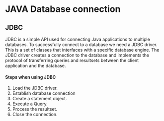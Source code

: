 # JAVA Database connection

## JDBC

JDBC is a simple API used for connecting Java applications to multiple databases.
To successfully connect to a database we need a JDBC driver. This is a set of classes that interfaces with a specific database engine.
The JDBC driver creates a connection to the database and implements the protocol of transferring queries and resultsets between the client application and the database.

#### Steps when using JDBC

1. Load the JDBC driver.
2. Establish database connection
3. Create a statement object.
4. Execute a Query.
5. Process the resultset.
6. Close the connection.
